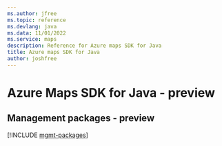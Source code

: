 ```yaml
---
ms.author: jfree
ms.topic: reference
ms.devlang: java
ms.data: 11/01/2022
ms.service: maps
description: Reference for Azure maps SDK for Java
title: Azure maps SDK for Java
author: joshfree
---
```

# Azure Maps SDK for Java - preview

## Management packages - preview
[!INCLUDE [mgmt-packages](maps-mgmt-index.md)]